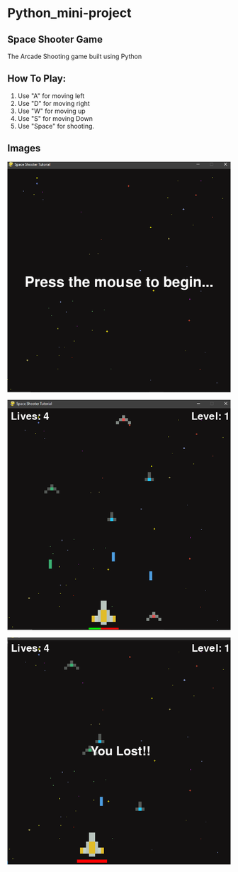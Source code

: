 # Python_mini-project
## Space Shooter Game
 The Arcade Shooting game built using Python
 
 ## How To Play:
 1. Use "A" for moving left
 2. Use "D" for moving right
 3. Use "W" for moving up
 4. Use "S" for moving Down 
 5. Use "Space" for shooting.

## Images
<p align="center">
  <img src="https://github.com/SarthakVerma26/291197_python_mini-project/blob/main/Images/img1.png">
</p>
<p align="center">
  <img src="https://github.com/SarthakVerma26/291197_python_mini-project/blob/main/Images/img2.png">
</p>
<p align="center">
  <img src="https://github.com/SarthakVerma26/291197_python_mini-project/blob/main/Images/img3.png">
</p>
